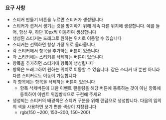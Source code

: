 ### 요구 사항

- 스티커 만들기 버튼을 누르면 스티커가 생성됩니다
- 스티커가 겹쳐서 생기는 것을 방지하기 위해 계속 다른 위치에 생성합니다. 예를 들어, 항상 우, 하단 10px씩 이동하여 생성합니다
- 생성된 스티커는 드래그로 원하는 위치로 이동할 수 있습니다
- 스티커는 선택하면 항상 가장 위로 올라옵니다
- 각 스티커에서 항목을 추가하는 버튼이 있습니다
- 각 스티커에는 스티커를 삭제하는 버튼이 있습니다
- 항목을 추가하면 스티커에 항목이 생성됩니다
- 항목은 드래그하여 원하는 위치로 이동할 수 있습니다. 같은 스티커 내 뿐만 아니라 다른 스티커로도 이동이 가능합니다
- 각 항목에는 항목을 삭제하는 버튼이 있습니다
    - 항목 삭제버튼에 대한 이벤트 핸들링을 해당 버튼에 등록하는 것이 아닌 항목에 등록하여 이벤트 위임방식으로 구현해 주세요
- 생성되는 스티커의 배경색은 스티커 구분을 위해 랜덤으로 생성합니다. 다음의 임의의 색을 사용하면 보기 편한 색상이 지정됩니다
    - rgb(150 ~200, 150~200, 150~200)